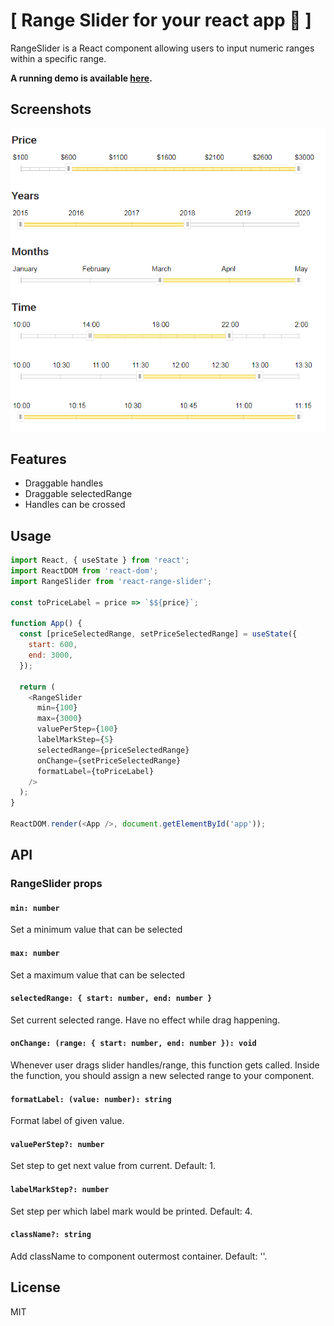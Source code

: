 # [ Range Slider for your react app  💋 ]

RangeSlider is a React component allowing users to input numeric ranges within a specific range.

**A running demo is available [here](https://tanyaignatenko.github.io/react-range-slider/).**

## Screenshots
![Component screenshots](src/Demo/images/examples-2.png)

## Features
 * Draggable handles
 * Draggable selectedRange
 * Handles can be crossed

## Usage
````js
import React, { useState } from 'react';
import ReactDOM from 'react-dom';
import RangeSlider from 'react-range-slider';

const toPriceLabel = price => `$${price}`;

function App() {
  const [priceSelectedRange, setPriceSelectedRange] = useState({
    start: 600,
    end: 3000,
  });

  return (
    <RangeSlider
      min={100}
      max={3000}
      valuePerStep={100}
      labelMarkStep={5}
      selectedRange={priceSelectedRange}
      onChange={setPriceSelectedRange}
      formatLabel={toPriceLabel}
    />
  );
}

ReactDOM.render(<App />, document.getElementById('app'));
`````
## API

### RangeSlider props

#### `min: number`

Set a minimum value that can be selected

#### `max: number`

Set a maximum value that can be selected

#### `selectedRange: { start: number, end: number }`

Set current selected range. Have no effect while drag happening.

#### `onChange: (range: { start: number, end: number }): void`

Whenever user drags slider handles/range, this function gets called. Inside the function, you should assign a new selected range to your component.

#### `formatLabel: (value: number): string`

Format label of given value.

#### `valuePerStep?: number`

Set step to get next value from current.
Default: 1. 

#### `labelMarkStep?: number`

Set step per which label mark would be printed.
Default: 4. 

#### `className?: string`

Add className to component outermost container. 
Default: ''. 
## License

MIT
